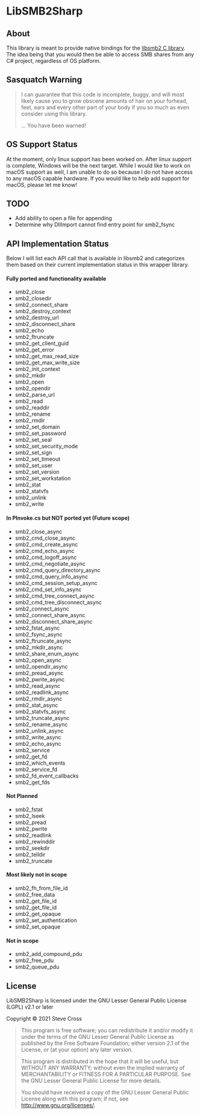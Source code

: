 # LibSMB2Sharp

## About
This library is meant to provide native bindings for the 
[libsmb2 C library](https://github.com/sahlberg/libsmb2). The idea being that you 
would then be able to access SMB shares from any C# project, regardless of OS platform.


## **Sasquatch Warning**
> I can guarantee that this code is incomplete, buggy, and will most likely cause you 
> to grow obscene amounts of hair on your forhead, feet, ears and every other part of 
> your body if you so much as even consider using this library.
>
> ... You have been warned!

## OS Support Status
At the moment, only linux support has been worked on. After linux support is complete,
Windows will be the next target. While I would like to work on macOS support as well,
I am unable to do so because I do not have access to any macOS capable hardware.
If you would like to help add support for macOS, please let me know!


## TODO
* Add ability to open a file for appending
* Determine why DllImport cannot find entry point for smb2_fsync

## API Implementation Status

Below I will list each API call that is available in libsmb2 and categorizes them based on
their current implementation status in this wrapper library.


#### Fully ported and functionality available
* smb2_close
* smb2_closedir
* smb2_connect_share
* smb2_destroy_context
* smb2_destroy_url
* smb2_disconnect_share
* smb2_echo
* smb2_ftruncate
* smb2_get_client_guid
* smb2_get_error
* smb2_get_max_read_size
* smb2_get_max_write_size
* smb2_init_context
* smb2_mkdir
* smb2_open
* smb2_opendir
* smb2_parse_url
* smb2_read
* smb2_readdir
* smb2_rename
* smb2_rmdir
* smb2_set_domain
* smb2_set_password
* smb2_set_seal
* smb2_set_security_mode
* smb2_set_sign
* smb2_set_timeout
* smb2_set_user
* smb2_set_version
* smb2_set_workstation
* smb2_stat
* smb2_statvfs
* smb2_unlink
* smb2_write


#### In PInvoke.cs but NOT ported yet (Future scope)
* smb2_close_async
* smb2_cmd_close_async
* smb2_cmd_create_async
* smb2_cmd_echo_async
* smb2_cmd_logoff_async
* smb2_cmd_negotiate_async
* smb2_cmd_query_directory_async
* smb2_cmd_query_info_async
* smb2_cmd_session_setup_async
* smb2_cmd_set_info_async
* smb2_cmd_tree_connect_async
* smb2_cmd_tree_disconnect_async
* smb2_connect_async
* smb2_connect_share_async
* smb2_disconnect_share_async
* smb2_fstat_async
* smb2_fsync_async
* smb2_ftruncate_async
* smb2_mkdir_async
* smb2_share_enum_async
* smb2_open_async
* smb2_opendir_async
* smb2_pread_async
* smb2_pwrite_async
* smb2_read_async
* smb2_readlink_async
* smb2_rmdir_async
* smb2_stat_async
* smb2_statvfs_async
* smb2_truncate_async
* smb2_rename_async
* smb2_unlink_async
* smb2_write_async
* smb2_echo_async
* smb2_service
* smb2_get_fd
* smb2_which_events
* smb2_service_fd
* smb2_fd_event_callbacks
* smb2_get_fds


#### Not Planned
* smb2_fstat
* smb2_lseek
* smb2_pread
* smb2_pwrite
* smb2_readlink
* smb2_rewinddir
* smb2_seekdir
* smb2_telldir
* smb2_truncate


#### Most likely not in scope
* smb2_fh_from_file_id
* smb2_free_data
* smb2_get_file_id
* smb2_get_file_id
* smb2_get_opaque
* smb2_set_authentication
* smb2_set_opaque


#### Not in scope
* smb2_add_compound_pdu
* smb2_free_pdu
* smb2_queue_pdu


## License
LibSMB2Sharp is licensed under the GNU Lesser General Public License (LGPL) v2.1 or later

Copyright © 2021 Steve Cross

> This program is free software; you can redistribute it and/or modify
> it under the terms of the GNU Lesser General Public License as published by
> the Free Software Foundation; either version 2.1 of the License, or
> (at your option) any later version.
>  
> This program is distributed in the hope that it will be useful,
> but WITHOUT ANY WARRANTY; without even the implied warranty of
> MERCHANTABILITY or FITNESS FOR A PARTICULAR PURPOSE.  See the
> GNU Lesser General Public License for more details.
>  
> You should have received a copy of the GNU Lesser General Public License
> along with this program; if not, see <http://www.gnu.org/licenses/>.
